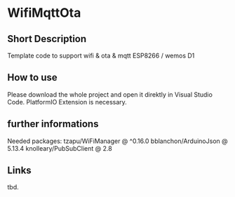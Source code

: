 # WifiMqttOta
## Short Description
Template code to support wifi &amp; ota &amp; mqtt ESP8266 / wemos D1

## How to use
Please download the whole project and open it direktly in Visual Studio Code. 
PlatformIO Extension is necessary.

## further informations
Needed packages:
 tzapu/WiFiManager @ ^0.16.0
 bblanchon/ArduinoJson @ 5.13.4
 knolleary/PubSubClient @ 2.8

## Links
tbd.
